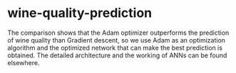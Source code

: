 # wine-quality-prediction
The comparison shows that the Adam optimizer outperforms the prediction of wine quality than Gradient descent, so we use Adam as an optimization algorithm and the optimized network that can make the best prediction is obtained. The detailed architecture and the working of ANNs can be found elsewhere.
